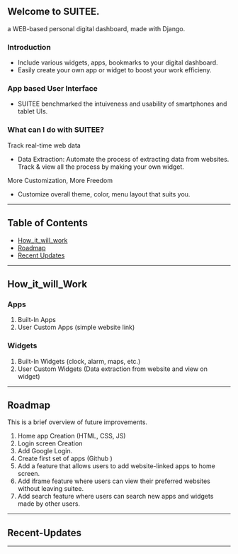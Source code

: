## Welcome to SUITEE.
a WEB-based personal digital dashboard, made with Django.
<br>

### Introduction
- Include various widgets, apps, bookmarks to your digital dashboard.
- Easily create your own app or widget to boost your work efficieny.

### App based User Interface
- SUITEE benchmarked the intuiveness and usability of smartphones and tablet UIs.

### What can I do with SUITEE?
Track real-time web data
- Data Extraction: Automate the process of extracting data from websites. Track & view all the process by making your own widget.

More Customization, More Freedom
- Customize overall theme, color, menu layout that suits you. 

---
## Table of Contents
- [How_it_will_work](#how_it_will_work)
- [Roadmap](#Roadmap)
- [Recent Updates](#Recent-Updates)

---
## How_it_will_Work
### Apps
1. Built-In Apps
2. User Custom Apps (simple website link)
### Widgets
1. Built-In Widgets (clock, alarm, maps, etc.)
2. User Custom Widgets (Data extraction from website and view on widget)

---
## Roadmap
This is a brief overview of future improvements.
1. Home app Creation (HTML, CSS, JS)
2. Login screen Creation
3. Add Google Login.
4. Create first set of apps (Github )
5. Add a feature that allows users to add website-linked apps to home screen.
6. Add iframe feature where users can view their preferred websites without leaving suitee.
7. Add search feature where users can search new apps and widgets made by other users.

---
## Recent-Updates
---



